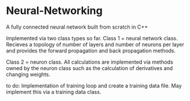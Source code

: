 # Neural-Networking
A fully connected neural network built from scratch in C++

Implemented via two class types so far.  Class 1 = neural network class. Recieves a topology of number of layers and number of neurons per layer and provides the forward propagation and back propagation methods.

Class 2 = neuron class. All calculations are implemented via methods owned by the neuron class such as the calculation of derivatives and changing weights.

to do: Implementation of training loop and create a training data file. May implement this via a training data class.
